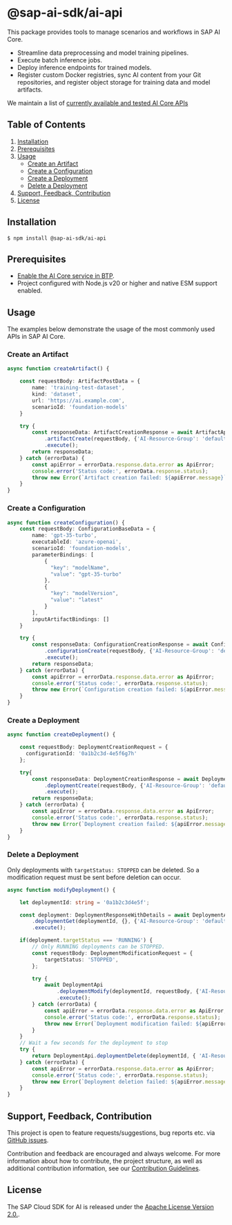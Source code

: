 # @sap-ai-sdk/ai-api

This package provides tools to manage scenarios and workflows in SAP AI Core.

- Streamline data preprocessing and model training pipelines.
- Execute batch inference jobs.
- Deploy inference endpoints for trained models.
- Register custom Docker registries, sync AI content from your Git repositories, and register object storage for training data and model artifacts.

We maintain a list of [currently available and tested AI Core APIs](https://github.com/SAP/ai-sdk-js/blob/main/docs/list-tested-APIs.md)

## Table of Contents

1. [Installation](#installation)
2. [Prerequisites](#prerequisites)
3. [Usage](#usage)
   - [Create an Artifact](#create-an-artifact)
   - [Create a Configuration](#create-a-configuration)
   - [Create a Deployment](#create-a-deployment)
   - [Delete a Deployment](#delete-a-deployment)
4. [Support, Feedback, Contribution](#support-feedback-contribution)
5. [License](#license)

## Installation

```
$ npm install @sap-ai-sdk/ai-api
```

## Prerequisites

- [Enable the AI Core service in BTP](https://help.sap.com/docs/sap-ai-api/sap-ai-api-service-guide/initial-setup).
- Project configured with Node.js v20 or higher and native ESM support enabled.

## Usage

The examples below demonstrate the usage of the most commonly used APIs in SAP AI Core.

### Create an Artifact

```TypeScript
async function createArtifact() {

    const requestBody: ArtifactPostData = {
        name: 'training-test-dataset',
        kind: 'dataset',
        url: 'https://ai.example.com',
        scenarioId: 'foundation-models'
    }

    try {
        const responseData: ArtifactCreationResponse = await ArtifactApi
            .artifactCreate(requestBody, {'AI-Resource-Group': 'default'})
            .execute();
        return responseData;
    } catch (errorData) {
        const apiError = errorData.response.data.error as ApiError;
        console.error('Status code:', errorData.response.status);
        throw new Error(`Artifact creation failed: ${apiError.message}`);
    }
}
```

### Create a Configuration

```TypeScript
async function createConfiguration() {
    const requestBody: ConfigurationBaseData = {
        name: 'gpt-35-turbo',
        executableId: 'azure-openai',
        scenarioId: 'foundation-models',
        parameterBindings: [
            {
              "key": "modelName",
              "value": "gpt-35-turbo"
            },
            {
              "key": "modelVersion",
              "value": "latest"
            }
        ],
        inputArtifactBindings: []
    }

    try {
        const responseData: ConfigurationCreationResponse = await ConfigurationApi
            .configurationCreate(requestBody, {'AI-Resource-Group': 'default'})
            .execute();
        return responseData;
    } catch (errorData) {
        const apiError = errorData.response.data.error as ApiError;
        console.error('Status code:', errorData.response.status);
        throw new Error(`Configuration creation failed: ${apiError.message}`);
    }
}
```

### Create a Deployment

```TypeScript
async function createDeployment() {

    const requestBody: DeploymentCreationRequest = {
      configurationId: '0a1b2c3d-4e5f6g7h'
    };

    try{
        const responseData: DeploymentCreationResponse = await DeploymentApi
            .deploymentCreate(requestBody, {'AI-Resource-Group': 'default'})
            .execute();
        return responseData;
    } catch (errorData) {
        const apiError = errorData.response.data.error as ApiError;
        console.error('Status code:', errorData.response.status);
        throw new Error(`Deployment creation failed: ${apiError.message}`);
    }
}
```

### Delete a Deployment

Only deployments with `targetStatus: STOPPED` can be deleted. So a modification request must be sent before deletion can occur.

```TypeScript
async function modifyDeployment() {

    let deploymentId: string = '0a1b2c3d4e5f';

    const deployment: DeploymentResponseWithDetails = await DeploymentApi
        .deploymentGet(deploymentId, {}, {'AI-Resource-Group': 'default'})
        .execute();

    if(deployment.targetStatus === 'RUNNING') {
        // Only RUNNING deployments can be STOPPED.
        const requestBody: DeploymentModificationRequest = {
            targetStatus: 'STOPPED',
        };

        try {
            await DeploymentApi
                .deploymentModify(deploymentId, requestBody, {'AI-Resource-Group': 'default'})
                .execute();
        } catch (errorData) {
            const apiError = errorData.response.data.error as ApiError;
            console.error('Status code:', errorData.response.status);
            throw new Error(`Deployment modification failed: ${apiError.message}`);
        }
    }
    // Wait a few seconds for the deployment to stop
    try {
        return DeploymentApi.deploymentDelete(deploymentId, { 'AI-Resource-Group': 'default' }).execute();
    } catch (errorData) {
        const apiError = errorData.response.data.error as ApiError;
        console.error('Status code:', errorData.response.status);
        throw new Error(`Deployment deletion failed: ${apiError.message}`);
    }
}
```

## Support, Feedback, Contribution

This project is open to feature requests/suggestions, bug reports etc. via [GitHub issues](https://github.com/SAP/ai-sdk-js/issues).

Contribution and feedback are encouraged and always welcome. For more information about how to contribute, the project structure, as well as additional contribution information, see our [Contribution Guidelines](https://github.com/SAP/ai-sdk-js/blob/main/CONTRIBUTING.md).

## License

The SAP Cloud SDK for AI is released under the [Apache License Version 2.0.](http://www.apache.org/licenses/).
